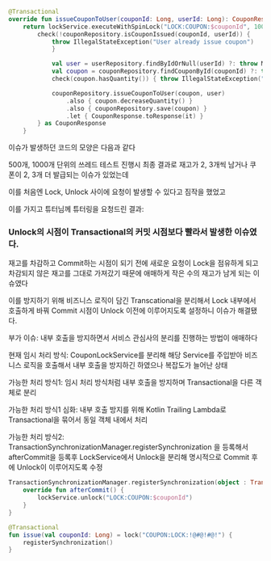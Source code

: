 ```kotlin
@Transactional
override fun issueCouponToUser(couponId: Long, userId: Long): CouponResponse {
    return lockService.executeWithSpinLock("LOCK:COUPON:$couponId", 10000000000) {
        check(!couponRepository.isCouponIssued(couponId, userId)) {
            throw IllegalStateException("User already issue coupon")
            }

            val user = userRepository.findByIdOrNull(userId) ?: throw ModelNotFoundException("user", userId)
            val coupon = couponRepository.findCouponById(couponId) ?: throw ModelNotFoundException("coupon", couponId)
            check(coupon.hasQuantity()) { throw IllegalStateException("Coupon has no quantity") }

            couponRepository.issueCouponToUser(coupon, user)
                .also { coupon.decreaseQuantity() }
                .also { couponRepository.save(coupon) }
                .let { CouponResponse.toResponse(it) }
        } as CouponResponse
    }
```

이슈가 발생하던 코드의 모양은 다음과 같다

500개, 1000개 단위의 쓰레드 테스트 진행시 최종 결과로 재고가 2, 3개씩 남거나 쿠폰이 2, 3개 더 발급되는 이슈가 있었는데

이를 처음엔 Lock, Unlock 사이에 요청이 발생할 수 있다고 짐작을 했었고

이를 가지고 튜터님께 튜터링을 요청드린 결과:

### Unlock의 시점이 Transactional의 커밋 시점보다 빨라서 발생한 이슈였다.

재고를 차감하고 Commit하는 시점이 되기 전에 새로운 요청이 Lock을 점유하게 되고 차감되지 않은 재고를 그대로 가져갔기 때문에 애매하게 작은 수의 재고가 남게 되는 이슈였다

이를 방지하기 위해 비즈니스 로직이 담긴 Transcational을 분리해서 Lock 내부에서 호출하게 바꿔 Commit 시점이 Unlock 이전에 이루어지도록 설정하니 이슈가 해결됐다.

부가 이슈: 내부 호출을 방지하면서 서비스 관심사의 분리를 진행하는 방법이 애매하다

현재 임시 처리 방식: CouponLockService를 분리해 해당 Service를 주입받아 비즈니스 로직을 호출해서 내부 호출을 방지하긴 하였으나 복잡도가 늘어난 상태

가능한 처리 방식1: 임시 처리 방식처럼 내부 호출을 방지하며 Transactional을 다른 객체로 분리

가능한 처리 방식1 심화: 내부 호출 방지를 위해 Kotlin Trailing Lambda로 Transactional을 묶어서 동일 객체 내에서 처리

가능한 처리 방식2: TransactionSynchronizationManager.registerSynchronization 을 등록해서 afterCommit을 등록후 LockService에서 Unlock을 분리해 명시적으로 Commit 후에 Unlock이 이루어지도록 수정

```kotlin
TransactionSynchronizationManager.registerSynchronization(object : TransactionSynchronization {
    override fun afterCommit() {
        lockService.unlock("LOCK:COUPON:$couponId")
    }
}

@Transactional
fun issue(val couponId: Long) = lock("COUPON:LOCK:!@#@!#@!") {
	registerSynchronization()
}
```
